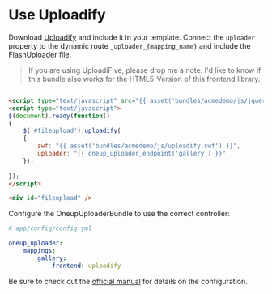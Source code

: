 Use Uploadify
=============

Download [Uploadify](http://www.uploadify.com/download/) and include it in your template. Connect the `uploader` property to the dynamic route `_uploader_{mapping_name}` and include the FlashUploader file.

> If you are using UploadiFive, please drop me a note. I'd like to know if this bundle also works for the HTML5-Version of this frontend library.

```html

<script type="text/javascript" src="{{ asset('bundles/acmedemo/js/jquery.uploadify.js') }}"></script>
<script type="text/javascript">
$(document).ready(function()
{
    $('#fileupload').uploadify(
    {
        swf: "{{ asset('bundles/acmedemo/js/uploadify.swf') }}",
        uploader: "{{ oneup_uploader_endpoint('gallery') }}"
    });
    
});
</script>

<div id="fileupload" />
```

Configure the OneupUploaderBundle to use the correct controller:

```yaml
# app/config/config.yml

oneup_uploader:
    mappings:
        gallery:
            frontend: uploadify
```

Be sure to check out the [official manual](http://www.uploadify.com/documentation/) for details on the configuration.